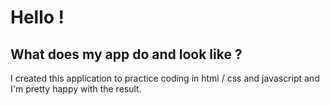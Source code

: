 # Hello ! 
## What does my app do and look like ?
 I created this application to practice coding in html / css and javascript and I'm pretty happy with the result.
